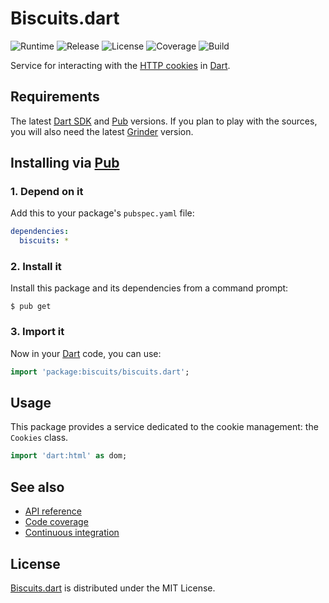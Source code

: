 # Biscuits.dart
![Runtime](https://img.shields.io/badge/dart-%3E%3D1.24-brightgreen.svg) ![Release](https://img.shields.io/pub/v/biscuits.svg) ![License](https://img.shields.io/badge/license-MIT-blue.svg) ![Coverage](https://coveralls.io/repos/github/cedx/biscuits.dart/badge.svg) ![Build](https://travis-ci.org/cedx/biscuits.dart.svg)

Service for interacting with the [HTTP cookies](https://developer.mozilla.org/en-US/docs/Web/HTTP/Cookies) in [Dart](https://www.dartlang.org).

## Requirements
The latest [Dart SDK](https://www.dartlang.org) and [Pub](https://pub.dartlang.org) versions.
If you plan to play with the sources, you will also need the latest [Grinder](http://google.github.io/grinder.dart) version.

## Installing via [Pub](https://pub.dartlang.org)

### 1. Depend on it
Add this to your package's `pubspec.yaml` file:

```yaml
dependencies:
  biscuits: *
```

### 2. Install it
Install this package and its dependencies from a command prompt:

```shell
$ pub get
```

### 3. Import it
Now in your [Dart](https://www.dartlang.org) code, you can use:

```dart
import 'package:biscuits/biscuits.dart';
```

## Usage
This package provides a service dedicated to the cookie management: the `Cookies` class.

```dart
import 'dart:html' as dom;


```

## See also
- [API reference](https://cedx.github.io/biscuits.dart)
- [Code coverage](https://coveralls.io/github/cedx/biscuits.dart)
- [Continuous integration](https://travis-ci.org/cedx/biscuits.dart)

## License
[Biscuits.dart](https://github.com/cedx/biscuits.dart) is distributed under the MIT License.
